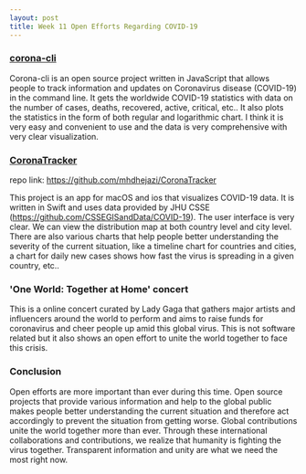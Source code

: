 ```yaml
---
layout: post
title: Week 11 Open Efforts Regarding COVID-19
---
```


### [corona-cli](https://github.com/ahmadawais/corona-cli)

  Corona-cli is an open source project written in JavaScript that allows people to track information and updates on Coronavirus disease (COVID-19) in the command line. It gets the worldwide COVID-19 statistics with data on the number of cases, deaths, recovered, active, critical, etc.. It also plots the statistics in the form of both regular and logarithmic chart. I think it is very easy and convenient to use and the data is very comprehensive with very clear visualization.
  
 ### [CoronaTracker](https://coronatracker.samabox.com/)
 
  repo link: https://github.com/mhdhejazi/CoronaTracker
  
  This project is an app for macOS and ios that visualizes COVID-19 data. It is written in Swift and uses data provided by JHU CSSE (https://github.com/CSSEGISandData/COVID-19). The user interface is very clear. We can view the distribution map at both country level and city level. There are also various charts that help people better understanding the severity of the current situation, like a timeline chart for countries and cities, a chart for daily new cases shows how fast the virus is spreading in a given country, etc..
  
### 'One World: Together at Home' concert

  This is a online concert curated by Lady Gaga that gathers major artists and influencers around the world to perform and aims to raise funds for coronavirus and cheer people up amid this global virus. This is not software related but it also shows an open effort to unite the world together to face this crisis.
  
### Conclusion

  Open efforts are more important than ever during this time. Open source projects that provide various information and help to the global public makes people better understanding the current situation and therefore act accordingly to prevent the situation from getting worse. Global contributions unite the world together more than ever. Through these international collaborations and contributions, we realize that humanity is fighting the virus together. Transparent information and unity are what we need the most right now. 
